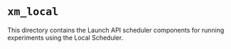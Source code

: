 # `xm_local`

This directory contains the Launch API scheduler components for running
experiments using the Local Scheduler.
